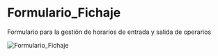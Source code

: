 # Formulario_Fichaje
Formulario para la gestión de horarios de entrada y salida de operarios



![Formulario_Fichaje](https://github.com/AbrahamSalguero/Formulario_Fichaje/assets/96110567/5ad1cc40-cd2a-447a-b365-dbd8ca7c0bd3)
